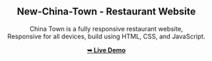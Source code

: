 <div align="center">
  <h2>New-China-Town - Restaurant Website</h2>
  
  <p>China Town is a fully responsive restaurant website, <br />Responsive for all devices, build using HTML, CSS, and JavaScript.</p>

  <a href=""><strong>➥ Live Demo </strong></a>

</div>
